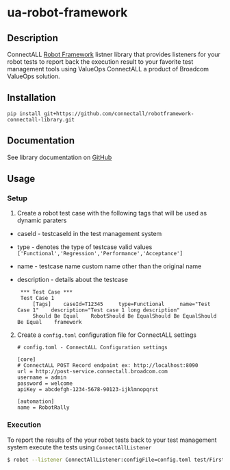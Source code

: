# ua-robot-framework

## Description
ConnectALL [Robot Framework](http://www.robotframework.org) listner library that provides listeners for your robot tests to report back the execution result to your favorite test management tools using ValueOps ConnectALL a product of Broadcom ValueOps solution. 


## Installation

```
pip install git+https://github.com/connectall/robotframework-connectall-library.git
```

## Documentation

See library documentation on [GitHub](https://github.com/connectall/robotframework-connectall-library/tree/main/README.md)

## Usage

### Setup

1. Create a robot test case with the following tags that will be used as dynamic paraters 
* caseId - testcaseId in the test management system
* type - denotes the type of testcase valid values `['Functional','Regression','Performance','Acceptance']`
* name - testcase name custom name other than the original name
* description - details about the testcase

   ```robot
    *** Test Case ***
    Test Case 1
        [Tags]    caseId=T12345     type=Functional     name="Test Case 1"    description="Test case 1 long description"     
        Should Be Equal    RobotShould Be EqualShould Be EqualShould Be Equal    framework
   ```

2. Create a `config.toml` configuration file for ConnectALL settings
    ```robot
    # config.toml - ConnectALL Configuration settings

    [core]
    # ConnectALL POST Record endpoint ex: http://localhost:8090
    url = http://post-service.connectall.broadcom.com
    username = admin
    password = welcome
    apiKey = abcdefgh-1234-5678-90123-ijklmnopqrst

    [automation]
    name = RobotRally
    ```


### Execution

To report the results of the your robot tests back to your test management system execute the tests using `ConnectAllListener`

```sh
$ robot --listener ConnectAllListener:configFile=config.toml test/FirstSuite.robot
```
